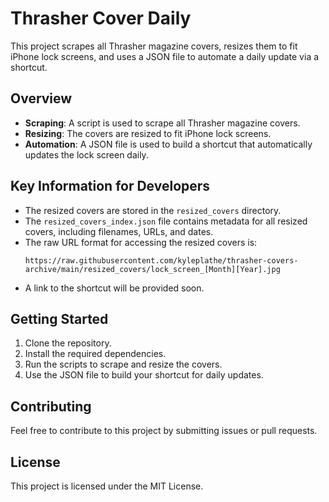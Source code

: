 # Thrasher Cover Daily

This project scrapes all Thrasher magazine covers, resizes them to fit iPhone lock screens, and uses a JSON file to automate a daily update via a shortcut.

## Overview

- **Scraping**: A script is used to scrape all Thrasher magazine covers.
- **Resizing**: The covers are resized to fit iPhone lock screens.
- **Automation**: A JSON file is used to build a shortcut that automatically updates the lock screen daily.

## Key Information for Developers

- The resized covers are stored in the `resized_covers` directory.
- The `resized_covers_index.json` file contains metadata for all resized covers, including filenames, URLs, and dates.
- The raw URL format for accessing the resized covers is:
  ```
  https://raw.githubusercontent.com/kyleplathe/thrasher-covers-archive/main/resized_covers/lock_screen_[Month][Year].jpg
  ```
- A link to the shortcut will be provided soon.

## Getting Started

1. Clone the repository.
2. Install the required dependencies.
3. Run the scripts to scrape and resize the covers.
4. Use the JSON file to build your shortcut for daily updates.

## Contributing

Feel free to contribute to this project by submitting issues or pull requests.

## License

This project is licensed under the MIT License. 